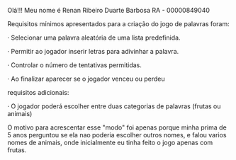 Olá!!!
Meu nome é Renan Ribeiro Duarte Barbosa 
RA - 00000849040 


Requisitos mínimos apresentados para a criação do jogo de palavras foram:  

· Selecionar uma palavra aleatória de uma lista predefinida. 

· Permitir ao jogador inserir letras para adivinhar a palavra. 

· Controlar o número de tentativas permitidas. 

· Ao finalizar aparecer se o jogador venceu ou perdeu 

 

requisitos adicionais: 

· O jogador poderá escolher entre duas categorias de palavras (frutas ou animais) 

O motivo para acrescentar esse "modo" foi apenas porque minha prima de 5 anos perguntou se ela nao poderia escolher outros nomes, e falou varios nomes de animais, onde inicialmente eu tinha feito o jogo apenas com frutas.
